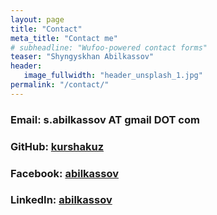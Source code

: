 ```yaml
---
layout: page
title: "Contact"
meta_title: "Contact me"
# subheadline: "Wufoo-powered contact forms"
teaser: "Shyngyskhan Abilkassov"
header:
   image_fullwidth: "header_unsplash_1.jpg"
permalink: "/contact/"
---
```


### Email: s.abilkassov AT gmail DOT com

### GitHub: [kurshakuz][1]

### Facebook: [abilkassov][2]

### LinkedIn: [abilkassov][3]

[1]: https://github.com/kurshakuz
[2]: https://www.facebook.com/abilkassov
[3]: https://www.linkedin.com/in/abilkassov/